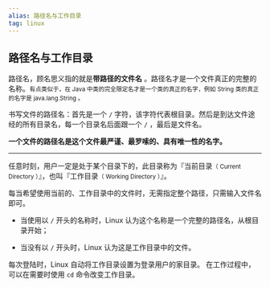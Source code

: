 ```yaml
---
alias: 路径名与工作目录 
tag: linux
---
```


## 路径名与工作目录 

路径名，顾名思义指的就是**带路径的文件名** 。路径名才是一个文件真正的完整的名称。<small>有点类似于，在 Java 中类的完全限定名才是一个类的真正的名字，例如 String 类的真正的名字是 java.lang.String 。</small>

书写文件的路径名：首先是一个 `/` 字符，该字符代表根目录。然后是到达文件途经的所有目录名，每一个目录名后面跟一个 `/` ，最后是文件名。

**一个文件的路径名是这个文件最严谨、最罗嗦的、具有唯一性的名字。**

---

任意时刻，用户一定是处于某个目录下的，此目录称为『当前目录<small>（ Current Directory ）</small>』，也叫『工作目录<small>（ Working Directory ）</small>』。

每当希望使用当前的、工作目录中的文件时，无需指定整个路径，只需输入文件名即可。

- 当使用以 `/` 开头的名称时，Linux 认为这个名称是一个完整的路径名，从根目录开始；

- 当没有以 `/` 开头时，Linux 认为这是工作目录中的文件。

每次登陆时，Linux 自动将工作目录设置为登录用户的家目录。 在工作过程中，可以在需要时使用 `cd` 命令改变工作目录。


